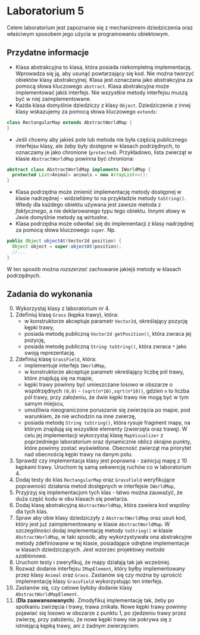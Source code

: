 # Laboratorium 5

Celem laboratorium jest zapoznanie się z mechanizmem dziedziczenia oraz właściwym sposobem jego użycia w programowaniu
obiektowym.

## Przydatne informacje

* Klasa abstrakcyjna to klasa, która posiada niekompletną implementację. Wprowadza się ją, aby usunąć powtarzający się
  kod. Nie można tworzyć obiektów klasy abstrakcyjnej. Klasa jest oznaczana jako abstrakcyjna za pomocą słowa kluczowego
  `abstract`. Klasa abstrakcyjna może implementować jakiś interfejs. Nie wszystkie metody interfejsu muszą być w niej
  zaimplementowane.
* Każda klasa domyślnie dziedziczy z klasy `Object`. Dziedziczenie z innej klasy wskazujemy za pomocą słowa kluczowego
  `extends`:
```java
class RectangularMap extends AbstractWorldMap {
}
```
* Jeśli chcemy aby jakieś pole lub metoda nie była częścią publicznego interfejsu klasy, ale żeby były dostępne w
  klasach podrzędnych, to oznaczamy je jako chronione (`protected`). Przykładowo, lista zwierząt w klasie `AbstractWorldMap`
  powinna być chroniona:
```java
abstract class AbstractWorldMap implements IWorldMap {
  protected List<Animal> animals = new ArrayList<>():
}
```
* Klasa podrzędna może zmienić implementację metody dostępnej w klasie nadrzędnej - widzieliśmy to na przykładzie metody
  `toString()`. Wtedy dla każdego obiektu używana jest zawsze metoda z *faktycznego*, a nie deklarowanego typu tego
  obiektu. Innymi słowy w Javie domyślnie metody są *wirtualne*.
* Klasa podrzędna może odwołać się do implementacji z klasy nadrzędnej za pomocą słowa kluczowego `super`. Np.
```java
public Object objectAt(Vector2d position) {
  Object object = super.objectAt(position);
  //...
}
```
W ten sposób można *rozszerzać* zachowanie jakiejś metody w klasach podrzędnych.

## Zadania do wykonania

0. Wykorzystaj klasy z laboratorium nr 4.
1. Zdefiniuj klasę `Grass` (kępka trawy), która:
   * w konstruktorze akceptuje parametr `Vector2d`, określający pozycję kępki trawy,
   * posiada metodę publiczną `Vector2d getPosition()`, która zwraca jej pozycję,
   * posiada metodę publiczną `String toString()`, która zwraca `*` jako swoją reprezentację.
1. Zdefiniuj klasę `GrassField`, która:
   * implementuje interfejs `IWorldMap`,
   * w konstruktorze akceptuje parametr określający liczbę pól trawy, które znajdują się na mapie,
   * kępki trawy powinny być umieszczane losowo w obszarze o współrzędnych `(0,0)` - `(sqrt(n*10),sqrt(n*10))`, 
     gdzien `n` to liczba pól trawy, przy założeniu, że dwie kępki trawy nie mogą być w tym samym miejscu,
   * umożliwia nieograniczone poruszanie się zwierzęcia po mapie, pod warunkiem, że nie wchodzin na inne zwierzę,
   * posiada metodę `String toString()`, która rysuje fragment mapy, na którym znajdują się wszystkie elementy (zwierzęta oraz trawę). 
     W celu jej implementacji wykorzystaj klasę `MapVisualizer` z poprzedniego laboratorium oraz
     dynamicznie oblicz skrajne punkty, które powinny zostać wyświetlone. Obecność zwierząt ma priorytet nad obecnością
     kępki trawy na danym polu.
2. Sprawdź czy implementacja klasy jest poprawna - zainicjuj mapę z 10 kępkami trawy.
   Uruchom tę samą sekwencję ruchów co w laboratorium 4.
3. Dodaj testy do klas `RectangularMap` oraz `GrassField` weryfikujące poprawność działania metod dostępnych w
   interfejsie `IWorldMap`,
4. Przyjrzyj się implementacjom tych klas - łatwo można zauważyć, że duża część kodu w obu klasach się powtarza. 
5. Dodaj klasę abstrakcyjną `AbstractWorldMap`, która zawiera kod wspólny dla tych klas.
6. Spraw aby obie klasy dziedziczyły z `AbstractWorldMap` oraz usuń kod, który jest już zaimplementowany w klasie
   `AbstractWorldMap`. W szczególności dodaj implementację metody `toString()` w klasie `AbstractWorldMap`, w taki
   sposób, aby wykorzystywała ona abstrakcyjne metody zdefiniowane w tej klasie, posiadające odrębne implementacje w
   klasach dziedziczących. Jest wzorzec projektowy *metoda szablonowa*.
7. Uruchom testy i zweryfikuj, że mapy działają tak jak wcześniej.
8. Rozważ dodanie interfejsu `IMapElement`, który byłby implementowany przez klasy `Animal` oraz `Grass`. Zastanów się
   czy można by uprościć implementację klasy `GrassField` wykorzystując ten interfejs.
9. Zastanów się, czy celowe byłoby dodanie klasy `AbstractWorldMapElement`.
10. (**Dla zaawansowanych**). Zmodyfikuj implementację tak, żeby po spotkaniu zwirzęcia i trawy, trawa znikała. Nowe kępki
    trawy powinny pojawiać się losowo w obszarze z punktu 1, po zjedzeniu trawy przez zwierzę, przy założeniu, że nowe
    kępki trawy nie pokrywa się z istniejącą kępką trawy, ani z żadnym zwierzęciem.
